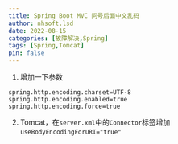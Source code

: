```yaml
---
title: Spring Boot MVC 问号后面中文乱码
author: nhsoft.lsd
date: 2022-08-15
categories: [故障解决,Spring]
tags: [Spring,Tomcat]
pin: false
---
```

1. 增加一下参数
```
spring.http.encoding.charset=UTF-8
spring.http.encoding.enabled=true
spring.http.encoding.force=true
```
2. Tomcat，在`server.xml`中的`Connector`标签增加`useBodyEncodingForURI="true"`
